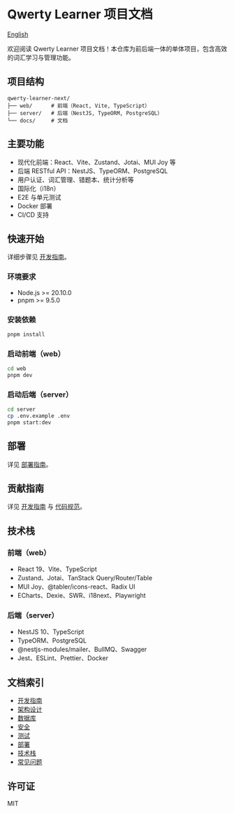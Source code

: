 # Qwerty Learner 项目文档

[English](../README.md)

欢迎阅读 Qwerty Learner 项目文档！本仓库为前后端一体的单体项目，包含高效的词汇学习与管理功能。

## 项目结构

```
qwerty-learner-next/
├── web/      # 前端（React, Vite, TypeScript）
├── server/   # 后端（NestJS, TypeORM, PostgreSQL）
└── docs/     # 文档
```

## 主要功能
- 现代化前端：React、Vite、Zustand、Jotai、MUI Joy 等
- 后端 RESTful API：NestJS、TypeORM、PostgreSQL
- 用户认证、词汇管理、错题本、统计分析等
- 国际化（i18n）
- E2E 与单元测试
- Docker 部署
- CI/CD 支持

## 快速开始
详细步骤见 [开发指南](../development.md)。

### 环境要求
- Node.js >= 20.10.0
- pnpm >= 9.5.0

### 安装依赖
```bash
pnpm install
```

### 启动前端（web）
```bash
cd web
pnpm dev
```

### 启动后端（server）
```bash
cd server
cp .env.example .env
pnpm start:dev
```

## 部署
详见 [部署指南](../deployment.md)。

## 贡献指南
详见 [开发指南](../development.md) 与 [代码规范](../conventions/styleguide.md)。

## 技术栈
### 前端（web）
- React 19、Vite、TypeScript
- Zustand、Jotai、TanStack Query/Router/Table
- MUI Joy、@tabler/icons-react、Radix UI
- ECharts、Dexie、SWR、i18next、Playwright

### 后端（server）
- NestJS 10、TypeScript
- TypeORM、PostgreSQL
- @nestjs-modules/mailer、BullMQ、Swagger
- Jest、ESLint、Prettier、Docker

## 文档索引
- [开发指南](../development.md)
- [架构设计](../architecture.md)
- [数据库](../database.md)
- [安全](../security.md)
- [测试](../testing.md)
- [部署](../deployment.md)
- [技术栈](../technologies.md)
- [常见问题](../troubleshooting.md)

## 许可证
MIT 